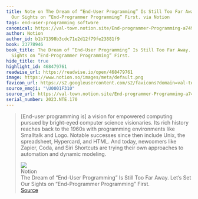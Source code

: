 ```yaml
---
title: Note on The Dream of “End-User Programming” Is Still Too Far Away. Let’s Set
  Our Sights on “End-Programmer Programming” First. via Notion
tags: end-user-programming software
canonical: https://val-town.notion.site/End-programmer-Programming-a749beb4a9b143f2990f575fb7e59b33
author: Notion
author_id: b1b71398b3cdc71e2d12f79fe23881f9
book: 23778946
book_title: The Dream of “End-User Programming” Is Still Too Far Away. Let’s Set Our
  Sights on “End-Programmer Programming” First.
hide_title: true
highlight_id: 468479761
readwise_url: https://readwise.io/open/468479761
image: https://www.notion.so/images/meta/default.png
favicon_url: https://s2.googleusercontent.com/s2/favicons?domain=val-town.notion.site
source_emoji: "\U0001F310"
source_url: https://val-town.notion.site/End-programmer-Programming-a749beb4a9b143f2990f575fb7e59b33#:~:text=,and%20dynamic%20modeling.
serial_number: 2023.NTE.170
---
```

> [End-user programming is] a vision for empowered computing pursued by bright-eyed computer science visionaries. Its rich history reaches back to the 1960s with programming environments like Smalltalk and Logo. Notable successes since then include Unix, the spreadsheet, Hypercard, and HTML. And today, newcomers like Zapier, Coda, and Siri Shortcuts are trying their own approaches to automation and dynamic modeling.
> <div class="quoteback-footer"><div class="quoteback-avatar"><img class="mini-favicon" src="https://s2.googleusercontent.com/s2/favicons?domain=val-town.notion.site"></div><div class="quoteback-metadata"><div class="metadata-inner"><span style="display:none">FROM:</span><div aria-label="Notion" class="quoteback-author"> Notion</div><div aria-label="The Dream of “End-User Programming” Is Still Too Far Away. Let’s Set Our Sights on “End-Programmer Programming” First." class="quoteback-title"> The Dream of “End-User Programming” Is Still Too Far Away. Let’s Set Our Sights on “End-Programmer Programming” First.</div></div></div><div class="quoteback-backlink"><a target="_blank" aria-label="go to the full text of this quotation" rel="noopener" href="https://val-town.notion.site/End-programmer-Programming-a749beb4a9b143f2990f575fb7e59b33#:~:text=,and%20dynamic%20modeling." class="quoteback-arrow"> Source</a></div></div>